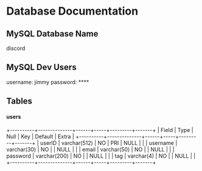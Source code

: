 # Database Documentation

## MySQL Database Name
discord

## MySQL Dev Users
username: jimmy
password: ****

## Tables

#### users
+----------+--------------+------+-----+---------+-------+
| Field    | Type         | Null | Key | Default | Extra |
+----------+--------------+------+-----+---------+-------+
| userID   | varchar(512) | NO   | PRI | NULL    |       |
| username | varchar(30)  | NO   |     | NULL    |       |
| email    | varchar(50)  | NO   |     | NULL    |       |
| password | varchar(200) | NO   |     | NULL    |       |
| tag      | varchar(4)   | NO   |     | NULL    |       |
+----------+--------------+------+-----+---------+-------+

